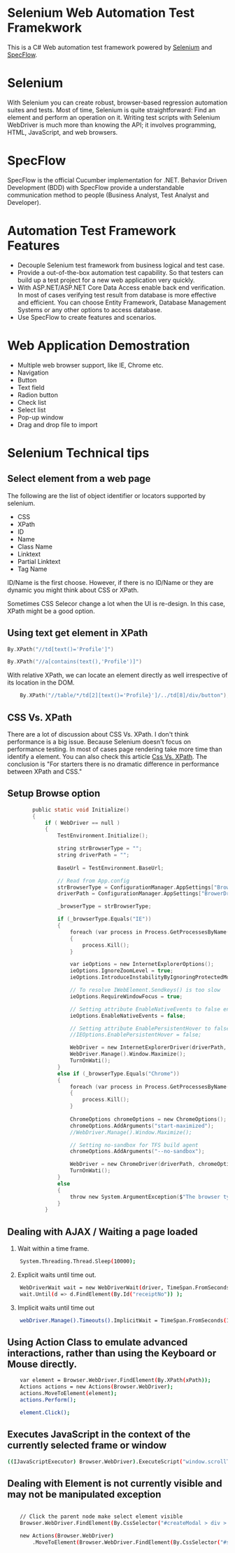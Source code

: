 # Selenium Web Automation Test Framekwork

This is a C# Web automation test framework powered by [Selenium](http://www.seleniumhq.org/) and [SpecFlow](http://specflow.org/). 

# Selenium
With Selenium you can create robust, browser-based regression automation suites and tests. Most of time, Selenium is quite straightforward: Find an element and perform an operation on it. Writing test scripts with Selenium WebDriver is much more than knowing the API; it involves programming, HTML, JavaScript, and web browsers.

# SpecFlow
SpecFlow is the official Cucumber implementation for .NET.  Behavior Driven Development (BDD) with SpecFlow provide a understandable communication method to people (Business Analyst, Test Analyst and Developer). 

# Automation Test Framework Features
 - Decouple Selenium test framework from business logical and test case. 
 - Provide a out-of-the-box automation test capability. So that testers can build up a test project for a new web application very quickly. 
 - With ASP.NET/ASP.NET Core Data Access enable back end verification. In most of cases verifying test result from database is more effective and efficient. You can choose Entity Framework, Database Management Systems or any other options to access database.
 - Use SpecFlow to create features and scenarios. 

# Web Application Demostration
 - Multiple web browser support, like IE, Chrome etc.
 - Navigation 
 - Button
 - Text field
 - Radion button
 - Check list
 - Select list 
 - Pop-up window
 - Drag and drop file to import
 
# Selenium Technical tips  
## Select element from a web page
The following are the list of object identifier or locators supported by selenium.
- CSS
- XPath               
- ID
- Name
- Class Name
- Linktext
- Partial Linktext
- Tag Name

ID/Name is the first choose. However, if there is no ID/Name or they are dynamic you might think about CSS or XPath. 

Sometimes CSS Selecor change a lot when the UI is re-design. In this case, XPath might be a good option.

## Using text get element in XPath
```C
By.XPath("//td[text()='Profile']")

By.XPath("//a[contains(text(),'Profile')]")
```

With relative XPath, we can locate an element directly as well irrespective of its location in the DOM. 

```C
    By.XPath("//table/*/td[2][text()='Profile}']/../td[8]/div/button");
```

## CSS Vs. XPath
There are a lot of discussion about CSS Vs. XPath. I don't think performance is a big issue. Because Selenium doesn't focus on performance testing. In most of cases page rendering take more time than identify a element.
You can also check this article [Css Vs. XPath](http://elementalselenium.com/tips/32-xpath-vs-css). 
The conclusion is "For starters there is no dramatic difference in performance between XPath and CSS."



## Setup Browse option
```C
        public static void Initialize()
        {
            if ( WebDriver == null )
            {
                TestEnvironment.Initialize();

                string strBrowserType = "";
                string driverPath = "";
                                
                BaseUrl = TestEnvironment.BaseUrl;

                // Read from App.config
                strBrowserType = ConfigurationManager.AppSettings["BrowserType"];
                driverPath = ConfigurationManager.AppSettings["BrowerDriverPath"];

                _browserType = strBrowserType;

                if (_browserType.Equals("IE"))
                {
                    foreach (var process in Process.GetProcessesByName("IEDriverServer"))
                    {
                        process.Kill();
                    }

                    var ieOptions = new InternetExplorerOptions();
                    ieOptions.IgnoreZoomLevel = true;
                    ieOptions.IntroduceInstabilityByIgnoringProtectedModeSettings = true;

                    // To resolve IWebElement.Sendkeys() is too slow
                    ieOptions.RequireWindowFocus = true;

                    // Setting attribute EnableNativeEvents to false enable click button in IE
                    ieOptions.EnableNativeEvents = false;

                    // Setting attribute EnablePersistentHover to false enable action.MoveToElement() in IE
                    //IEOptions.EnablePersistentHover = false;

                    WebDriver = new InternetExplorerDriver(driverPath, ieOptions);
                    WebDriver.Manage().Window.Maximize();
                    TurnOnWati();
                }
                else if (_browserType.Equals("Chrome"))
                {
                    foreach (var process in Process.GetProcessesByName("chromedriver"))
                    {
                        process.Kill();
                    }
                    
                    ChromeOptions chromeOptions = new ChromeOptions();
                    chromeOptions.AddArguments("start-maximized");
                    //WebDriver.Manage().Window.Maximize();

                    // Setting no-sandbox for TFS build agent
                    chromeOptions.AddArguments("--no-sandbox");                    

                    WebDriver = new ChromeDriver(driverPath, chromeOptions);
                    TurnOnWati();
                }
                else
                {
                    throw new System.ArgumentException($"The browser type {_browserType} is not supported");
                }
            }
```

## Dealing with AJAX / Waiting a page loaded
 1. Wait within a time frame.
```sh
	System.Threading.Thread.Sleep(10000);
```

 2. Explicit waits until time out.
```sh	
	WebDriverWait wait = new WebDriverWait(driver, TimeSpan.FromSeconds(10));
	wait.Until(d => d.FindElement(By.Id("receiptNo")) );
```

 3. Implicit waits until time out
```sh 
    webDriver.Manage().Timeouts().ImplicitWait = TimeSpan.FromSeconds(15);
```

## Using Action Class to emulate advanced interactions, rather than using the Keyboard or Mouse directly.
```sh
	var element = Browser.WebDriver.FindElement(By.XPath(xPath));
	Actions actions = new Actions(Browser.WebDriver);
	actions.MoveToElement(element);
	actions.Perform();

	element.Click();
```

## Executes JavaScript in the context of the currently selected frame or window
```sh
((IJavaScriptExecutor) Browser.WebDriver).ExecuteScript("window.scrollTo(0,200)");
```

## Dealing with Element is not currently visible and may not be manipulated exception
```sh

    // Click the parent node make select element visible
    Browser.WebDriver.FindElement(By.CssSelector("#createModal > div > div > div.modal-body > div:nth-child(1) > span > span > span.k-select")).Click();

    new Actions(Browser.WebDriver)
        .MoveToElement(Browser.WebDriver.FindElement(By.CssSelector("#scenarioDropdown"))).SendKeys(baseLine).Perform();

```